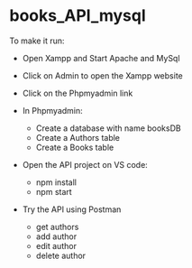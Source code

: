 # books_API_mysql

To make it run:

- Open Xampp and Start Apache and MySql
- Click on Admin to open the Xampp website
- Click on the Phpmyadmin link
- In Phpmyadmin:
  - Create a database with name booksDB
  - Create a Authors table
  - Create a Books table

- Open the API project on VS code:
  - npm install
  - npm start
 
 - Try the API using Postman
    - get authors
    - add author
    - edit author
    - delete author
